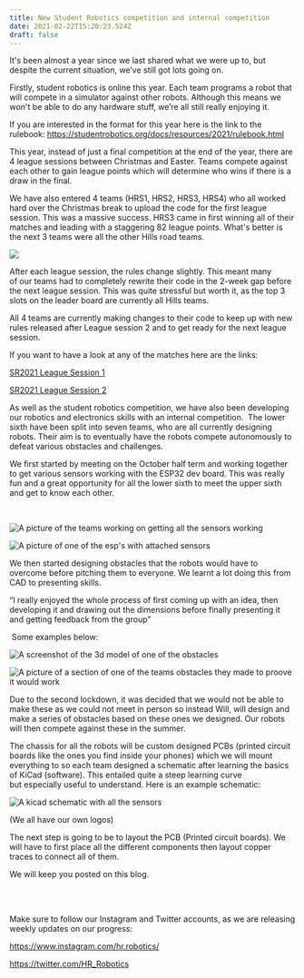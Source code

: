 ```yaml
---
title: New Student Robotics competition and internal competition
date: 2021-02-22T15:20:23.524Z
draft: false
---
```

<!--StartFragment-->

It's been almost a year since we last shared what we were up to, but despite the current situation, we’ve still got lots going on.  

Firstly, student robotics is online this year. Each team programs a robot that will compete in a simulator against other robots. Although this means we won't be able to do any hardware stuff, we’re all still really enjoying it.  

If you are interested in the format for this year here is the link to the rulebook: <https://studentrobotics.org/docs/resources/2021/rulebook.html> 

This year, instead of just a final competition at the end of the year, there are 4 league sessions between Christmas and Easter. Teams compete against each other to gain league points which will determine who wins if there is a draw in the final. 

We have also entered 4 teams (HRS1, HRS2, HRS3, HRS4) who all worked hard over the Christmas break to upload the code for the first league session. This was a massive success. HRS3 came in first winning all of their matches and leading with a staggering 82 league points. What's better is the next 3 teams were all the other Hills road teams. 

![](/gallery/images/leaderbourd.png)

After each league session, the rules change slightly. This meant many of our teams had to completely rewrite their code in the 2-week gap before the next league session. This was quite stressful but worth it, as the top 3 slots on the leader board are currently all Hills teams. 

All 4 teams are currently making changes to their code to keep up with new rules released after League session 2 and to get ready for the next league session. 

If you want to have a look at any of the matches here are the links: 

[SR2021 League Session 1](https://www.youtube.com/watch?v=cAvk-nfTUis) 

[SR2021 League Session 2](https://www.youtube.com/watch?v=RwW5Oz30gbE) 

<!--StartFragment-->

As well as the student robotics competition, we have also been developing our robotics and electronics skills with an internal competition.  The lower sixth have been split into seven teams, who are all currently designing robots. Their aim is to eventually have the robots compete autonomously to defeat various obstacles and challenges. 

We first started by meeting on the October half term and working together to get various sensors working with the ESP32 dev board. This was really fun and a great opportunity for all the lower sixth to meet the upper sixth and get to know each other. 

 

![A picture of the teams working on getting all the sensors working](/gallery/images/halfterm-meetup.jpg "The teams hard at work")

![A picture of one of the esp's with attached sensors](/gallery/images/breadbourd.png "An example of one of the teams work")

We then started designing obstacles that the robots would have to overcome before pitching them to everyone. We learnt a lot doing this from CAD to presenting skills. 

“I really enjoyed the whole process of first coming up with an idea, then developing it and drawing out the dimensions before finally presenting it and getting feedback from the group” 

 Some examples below: 

![A screenshot of the 3d model of one of the obstacles](/gallery/images/obstacle1.png "Cad model of one of the obstacles")

![A picture of a section of one of the teams obstacles they made to proove it would work](/gallery/images/obstacle2.png "A section of one of the obstacles")

Due to the second lockdown, it was decided that we would not be able to make these as we could not meet in person so instead Will, will design and make a series of obstacles based on these ones we designed. Our robots will then compete against these in the summer. 

The chassis for all the robots will be custom designed PCBs (printed circuit boards like the ones you find inside your phones) which we will mount everything to so each team designed a schematic after learning the basics of KiCad (software). This entailed quite a steep learning curve but especially useful to understand. Here is an example schematic: 

![A kicad schematic with all the sensors](/gallery/images/schematic.png "Example schematic")

(We all have our own logos) 

The next step is going to be to layout the PCB (Printed circuit boards). We will have to first place all the different components then layout copper traces to connect all of them.  

We will keep you posted on this blog. 

 

<!--EndFragment-->

 \
Make sure to follow our Instagram and Twitter accounts, as we are releasing weekly updates on our progress: 

<https://www.instagram.com/hr.robotics/> 

<https://twitter.com/HR_Robotics>  

<!--EndFragment-->